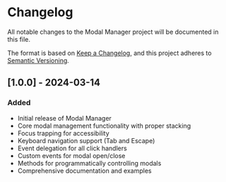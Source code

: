 # Changelog

All notable changes to the Modal Manager project will be documented in this file.

The format is based on [Keep a Changelog](https://keepachangelog.com/en/1.0.0/),
and this project adheres to [Semantic Versioning](https://semver.org/spec/v2.0.0.html).

## [1.0.0] - 2024-03-14

### Added
- Initial release of Modal Manager
- Core modal management functionality with proper stacking
- Focus trapping for accessibility
- Keyboard navigation support (Tab and Escape)
- Event delegation for all click handlers
- Custom events for modal open/close
- Methods for programmatically controlling modals
- Comprehensive documentation and examples 